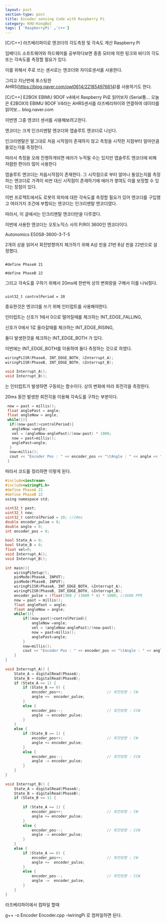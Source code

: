 ```yaml
---
layout: post
section-type: post
title: Encoder sensing Code with Raspberry Pi
category: KHU-KongBot
tags: [ 'RaspberryPi' ,'c++']
---
```


[C/C++] 라즈베리파이로 엔코더의 각도측정 및 각속도 계산  Raspberry Pi

임베디드 소프트웨어와 하드웨어를 공부하다보면 종종 모터에 의한 링크와 바디의 각도 또는 각속도를 측정할 필요가 있다.

이를 위해서 주로 쓰는 센서로는 엔코더와 자이로센서를 사용한다.



그리고 지난번에 포스팅한 AHRS(https://blog.naver.com/owl0614/221854976614)를 사용하기도 한다.


[C/C++] E2BOX EBIMU 9DOF v4에서 Raspberry Pi로 읽어보자 (Serial통...
오늘은 E2BOX의 EBIMU 9DOF V4라는 AHRS센서를 라즈베리파이와 연결하여 데이터를 읽어보...
blog.naver.com

﻿이번엔 그중 엔코더 센서를 사용해보려고한다.

엔코더는 크게 인크리멘탈 엔코더와 앱솔루트 엔코더로 나뉜다.



인크리멘탈은 말그대로 처음 시작점이 존재하지 않고 측정을 시작한 지점부터 얼마만큼 돌았는가를 측정한다.

따라서 측정을 오래 진행하게되면 에러가 누적될 수는 있지만 앱솔루트 엔코더에 비해 저렴한 편이라 많이 사용한다



앱솔루트 엔코더는 처음시작점이 존재한다. 그 시작점으로 부터 얼마나 돌았는지를 측정하는 엔코더로 가격이 비싼 대신 시작점이 존재하기에 에러가 쌓여도 이를 보정할 수 있다는 장점이 있다.



이번 프로젝트에서도 로봇의 외피에 대한 각속도를 측정할 필요가 있어 엔코더를 구입했고 여러가지 조건에 부합되는 엔코더는 인크리멘탈 엔코더였다.

따라서, 이 글에서는 인크리멘탈 엔코더만을 다루겠다.



이번에 사용한 엔코더는 오토노믹스 사의 P/R이 3600인 엔코더이다.

Autonomics E50S8-3600-3-T-5



﻿2개의 상을 읽어서 회전방향까지 체크하기 위해 A상 핀을 21번 B상 핀을 22번으로 설정했다.
<pre><code data-trim class="yml">
#define PhaseA 21

#define PhaseB 22
</code></pre>


그리고 각속도를 구하기 위해서 20ms에 한번씩 상의 변화량을 구해서 이를 나눠줬다.
<pre><code data-trim class="yml">
uint32_t controlPeriod = 20
</code></pre>


중요한것은 엔코더를 쓰기 위해 인터럽트를 사용해야한다. 

인터럽트는 신호가 1에서 0으로 떨어질때를 체크하는 INT_EDGE_FALLING,

신호가 0에서 1로 올라갈때를 체크하는  INT_EDGE_RISING,

둘다 발생한것을 체크하는 INT_EDGE_BOTH​﻿ 가 있다.



이번에는 INT_EDGE_BOTH를 이용하여 둘다 측정하는 것으로 하였다.
```c
wiringPiISR(PhaseA, INT_EDGE_BOTH, &Interrupt_A);
wiringPiISR(PhaseB, INT_EDGE_BOTH, &Interrupt_B);
````

```c
void Interrupt_A();
void Interrupt_B();
```
는 인터럽트가 발생하면 구동되는 함수이다. 상의 변화에 따라 회전각을 측정한다.



20ms 동안 발생한 회전각을 이용해 각속도를 구하는 부분이다.

```c
 now = past = millis();
 float anglePast = angle;
 float angleNow = angle;
 while(1){
  if((now-past)>controlPeriod){
   angleNow =angle;
   vel = (angleNow-anglePast)/(now-past) * 1000;
   now = past=millis();
   anglePast=angle;
  }
  now=millis();
  cout << "Encoder Pos : " << encoder_pos << "\tAngle : " << angle << "\t Vel : " << vel << "\n";
 }
```

따라서 코드를 정리하면 이렇게 된다.




```c
#include<iostream>
#include<wiringPi.h>
#define PhaseA 21
#define PhaseB 22
using namespace std;
 
uint32_t past;
uint32_t now;
uint32_t controlPeriod = 20; //20ms
double encoder_pulse = 0;
double angle = 0;
int encoder_pos = 0;
 
bool State_A = 0;
bool State_B = 0;
float vel=0;
void Interrupt_A();
void Interrupt_B(); 
 
int main(){
    wiringPiSetup();
    pinMode(PhaseA, INPUT);
    pinMode(PhaseB, INPUT);
    wiringPiISR(PhaseA, INT_EDGE_BOTH, &Interrupt_A);
    wiringPiISR(PhaseB, INT_EDGE_BOTH, &Interrupt_B);
    encoder_pulse = (float)360 / (3600 * 4) * 1000; //3600 PPR    
    now = past = millis();
    float anglePast = angle;
    float angleNow = angle;
    while(1){
        if((now-past)>controlPeriod){
            angleNow =angle;
            vel = (angleNow-anglePast)/(now-past);
            now = past=millis();
            anglePast=angle;
        }
        now=millis();
        cout << "Encoder Pos : " << encoder_pos << "\tAngle : " << angle << "\t Vel : " << vel << "\n";
    }
}
 
void Interrupt_A() {
    State_A = digitalRead(PhaseA);
    State_B = digitalRead(PhaseB);
    if (State_A == 1) {
        if (State_B == 0) {
            encoder_pos++;                    // 회전방향 : CW
            angle +=  encoder_pulse;
        }
        else {
            encoder_pos--;                    // 회전방향 : CCW
            angle -= encoder_pulse;
        }
    }
    else {
        if (State_B == 1) {
            encoder_pos++;                    // 회전방향 : CW
            angle += encoder_pulse;
        }
        else {
            encoder_pos--;                    // 회전방향 : CCW
            angle -= encoder_pulse;
        }
    }
}
 
void Interrupt_B() {
    State_A = digitalRead(PhaseA);
    State_B = digitalRead(PhaseB);
    if (State_B == 1) {
 
        if (State_A == 1) {
            encoder_pos++;                    // 회전방향 : CW
            angle += encoder_pulse;
        }
        else {
            encoder_pos--;                    // 회전방향 : CCW
            angle -= encoder_pulse;
        }
    }
    else {
        if (State_A == 0) {
            encoder_pos++;                    // 회전방향 : CW
            angle +=  encoder_pulse;
        }
        else {
            encoder_pos--;                    // 회전방향 : CCW
            angle -=  encoder_pulse;
        }
    }
}
```




라즈베리파이에서 컴파일 할때 

g++ -o Encoder Encoder.cpp -lwiringPi   로 컴파일하면 된다. 


